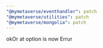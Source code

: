 ```yaml
---
"@mymetaverse/eventhandler": patch
"@mymetaverse/utilities": patch
"@mymetaverse/mongolia": patch
---
```


okOr at option is now Errur
